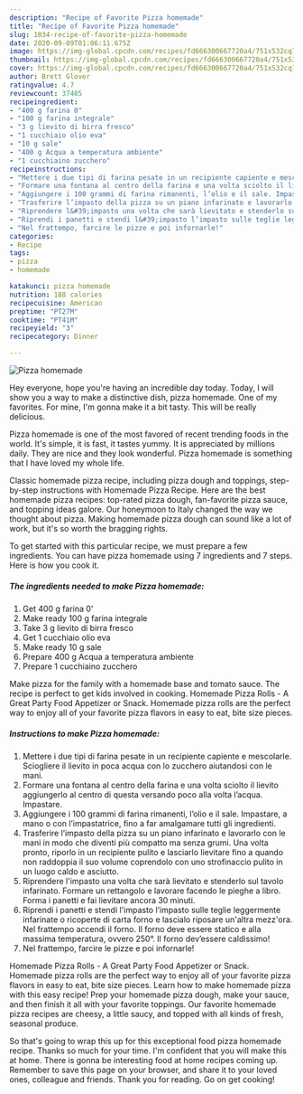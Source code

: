 ```yaml
---
description: "Recipe of Favorite Pizza homemade"
title: "Recipe of Favorite Pizza homemade"
slug: 1034-recipe-of-favorite-pizza-homemade
date: 2020-09-09T01:06:11.675Z
image: https://img-global.cpcdn.com/recipes/fd666300667720a4/751x532cq70/pizza-homemade-recipe-main-photo.jpg
thumbnail: https://img-global.cpcdn.com/recipes/fd666300667720a4/751x532cq70/pizza-homemade-recipe-main-photo.jpg
cover: https://img-global.cpcdn.com/recipes/fd666300667720a4/751x532cq70/pizza-homemade-recipe-main-photo.jpg
author: Brett Glover
ratingvalue: 4.7
reviewcount: 37485
recipeingredient:
- "400 g farina 0"
- "100 g farina integrale"
- "3 g lievito di birra fresco"
- "1 cucchiaio olio eva"
- "10 g sale"
- "400 g Acqua a temperatura ambiente"
- "1 cucchiaino zucchero"
recipeinstructions:
- "Mettere i due tipi di farina pesate in un recipiente capiente e mescolarle. Sciogliere il lievito in poca acqua con lo zucchero aiutandosi con le mani."
- "Formare una fontana al centro della farina e una volta sciolto il lievito aggiungerlo al centro di questa versando poco alla volta l’acqua. Impastare."
- "Aggiungere i 100 grammi di farina rimanenti, l’olio e il sale. Impastare, a mano o con l’impastatrice, fino a far amalgamare tutti gli ingredienti."
- "Trasferire l’impasto della pizza su un piano infarinato e lavorarlo con le mani in modo che diventi più compatto ma senza grumi. Una volta pronto, riporlo in un recipiente pulito e lasciarlo lievitare fino a quando non raddoppia il suo volume coprendolo con uno strofinaccio pulito in un luogo caldo e asciutto."
- "Riprendere l&#39;impasto una volta che sarà lievitato e stenderlo sul tavolo infarinato. Formare un rettangolo e lavorare facendo le pieghe a libro. Forma i panetti e fai lievitare ancora 30 minuti."
- "Riprendi i panetti e stendi l&#39;impasto l’impasto sulle teglie leggermente infarinate o ricoperte di carta forno e lascialo riposare un&#39;altra mezz&#39;ora. Nel frattempo accendi il forno. Il forno deve essere statico e alla massima temperatura, ovvero 250°. Il forno dev’essere caldissimo!"
- "Nel frattempo, farcire le pizze e poi infornarle!"
categories:
- Recipe
tags:
- pizza
- homemade

katakunci: pizza homemade 
nutrition: 188 calories
recipecuisine: American
preptime: "PT27M"
cooktime: "PT41M"
recipeyield: "3"
recipecategory: Dinner

---
```



![Pizza homemade](https://img-global.cpcdn.com/recipes/fd666300667720a4/751x532cq70/pizza-homemade-recipe-main-photo.jpg)

Hey everyone, hope you're having an incredible day today. Today, I will show you a way to make a distinctive dish, pizza homemade. One of my favorites. For mine, I'm gonna make it a bit tasty. This will be really delicious.

Pizza homemade is one of the most favored of recent trending foods in the world. It's simple, it is fast, it tastes yummy. It is appreciated by millions daily. They are nice and they look wonderful. Pizza homemade is something that I have loved my whole life.

Classic homemade pizza recipe, including pizza dough and toppings, step-by-step instructions with Homemade Pizza Recipe. Here are the best homemade pizza recipes: top-rated pizza dough, fan-favorite pizza sauce, and topping ideas galore. Our honeymoon to Italy changed the way we thought about pizza. Making homemade pizza dough can sound like a lot of work, but it&#39;s so worth the bragging rights.


To get started with this particular recipe, we must prepare a few ingredients. You can have pizza homemade using 7 ingredients and 7 steps. Here is how you cook it.

<!--inarticleads1-->

##### The ingredients needed to make Pizza homemade:

1. Get 400 g farina 0&#39;
1. Make ready 100 g farina integrale
1. Take 3 g lievito di birra fresco
1. Get 1 cucchiaio olio eva
1. Make ready 10 g sale
1. Prepare 400 g Acqua a temperatura ambiente
1. Prepare 1 cucchiaino zucchero


Make pizza for the family with a homemade base and tomato sauce. The recipe is perfect to get kids involved in cooking. Homemade Pizza Rolls - A Great Party Food Appetizer or Snack. Homemade pizza rolls are the perfect way to enjoy all of your favorite pizza flavors in easy to eat, bite size pieces. 

<!--inarticleads2-->

##### Instructions to make Pizza homemade:

1. Mettere i due tipi di farina pesate in un recipiente capiente e mescolarle. Sciogliere il lievito in poca acqua con lo zucchero aiutandosi con le mani.
1. Formare una fontana al centro della farina e una volta sciolto il lievito aggiungerlo al centro di questa versando poco alla volta l’acqua. Impastare.
1. Aggiungere i 100 grammi di farina rimanenti, l’olio e il sale. Impastare, a mano o con l’impastatrice, fino a far amalgamare tutti gli ingredienti.
1. Trasferire l’impasto della pizza su un piano infarinato e lavorarlo con le mani in modo che diventi più compatto ma senza grumi. Una volta pronto, riporlo in un recipiente pulito e lasciarlo lievitare fino a quando non raddoppia il suo volume coprendolo con uno strofinaccio pulito in un luogo caldo e asciutto.
1. Riprendere l&#39;impasto una volta che sarà lievitato e stenderlo sul tavolo infarinato. Formare un rettangolo e lavorare facendo le pieghe a libro. Forma i panetti e fai lievitare ancora 30 minuti.
1. Riprendi i panetti e stendi l&#39;impasto l’impasto sulle teglie leggermente infarinate o ricoperte di carta forno e lascialo riposare un&#39;altra mezz&#39;ora. Nel frattempo accendi il forno. Il forno deve essere statico e alla massima temperatura, ovvero 250°. Il forno dev’essere caldissimo!
1. Nel frattempo, farcire le pizze e poi infornarle!


Homemade Pizza Rolls - A Great Party Food Appetizer or Snack. Homemade pizza rolls are the perfect way to enjoy all of your favorite pizza flavors in easy to eat, bite size pieces. Learn how to make homemade pizza with this easy recipe! Prep your homemade pizza dough, make your sauce, and then finish it all with your favorite toppings. Our favorite homemade pizza recipes are cheesy, a little saucy, and topped with all kinds of fresh, seasonal produce. 

So that's going to wrap this up for this exceptional food pizza homemade recipe. Thanks so much for your time. I'm confident that you will make this at home. There is gonna be interesting food at home recipes coming up. Remember to save this page on your browser, and share it to your loved ones, colleague and friends. Thank you for reading. Go on get cooking!
